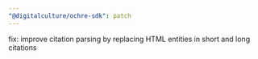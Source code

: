 ```yaml
---
"@digitalculture/ochre-sdk": patch
---
```


fix: improve citation parsing by replacing HTML entities in short and long citations
